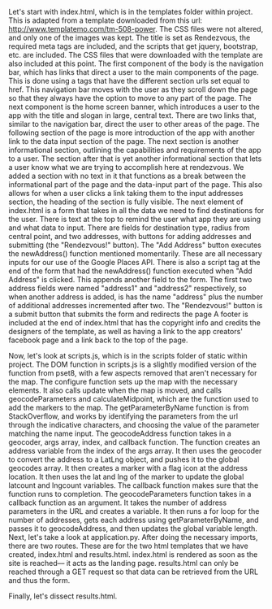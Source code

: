 Let's start with index.html, which is in the templates folder within project.
    This is adapted from a template downloaded from this url: http://www.templatemo.com/tm-508-power. The CSS files
were not altered, and only one of the images was kept. The title is set as Rendezvous, the required meta tags are
included, and the scripts that get jquery, bootstrap, etc. are included. The CSS files that were downloaded with
the template are also included at this point.
    The first component of the body is the navigation bar, which has links that direct a user to the main components
of the page. This is done using a tags that have the different section urls set equal to href. This navigation bar
moves with the user as they scroll down the page so that they always have the option to move to any part of the
page. The next component is the home screen banner, which introduces a user to the app with the title and slogan
in large, central text. There are two links that, similar to the navigation bar, direct the user to other areas of
the page. The following section of the page is more introduction of the app with another link to the data input
section of the page. The next section is another informational section, outlining the capabilities and requirements
of the app to a user. The section after that is yet another informational section that lets a user know what we are
trying to accomplish here at rendezvous. We added a section with no text in it that functions as a break between
the informational part of the page and the data-input part of the page. This also allows for when a user clicks a
link taking them to the input addresses section, the heading of the section is fully visible.
    The next element of index.html is a form that takes in all the data we need to find destinations for the user.
There is text at the top to remind the user what app they are using and what data to input. There are fields for
destination type, radius from central point, and two addresses, with buttons for adding addresses and submitting
(the "Rendezvous!" button). The "Add Address" button executes the newAddress() function mentioned momentarily.
These are all necessary inputs for our use of the Google Places API. There is also a script tag at the end of the
form that had the newAddress() function executed when "Add Address" is clicked. This appends another field to the
form. The first two address fields were named "address1" and "address2" respectively, so when another address is
added, is has the name "address" plus the number of additional addresses incremented after two. The "Rendezvous!"
button is a submit button that submits the form and redirects the page
    A footer is included at the end of index.html that has the copyright info and credits the designers of the
template, as well as having a link to the app creators' facebook page and a link back to the top of the page.

Now, let's look at scripts.js, which is in the scripts folder of static within project.
    The DOM function in scripts.js is a slightly modified version of the function from pset8, with a few aspects
removed that aren't necessary for the map.
    The configure function sets up the map with the necessary elements. It also calls update when the map is moved,
and calls geocodeParameters and calculateMidpoint, which are the function used to add the markers to the map.
    The getParameterByName function is from StackOverflow, and works by identifying the parameters from the url through
the indicative characters, and choosing the value of the parameter matching the name input.
    The geocodeAddress function takes in a geocoder, args array, index, and callback function. The function creates an
address variable from the index of the args array. It then uses the geocoder to convert the address to a LatLng
object, and pushes it to the global geocodes array. It then creates a marker with a flag icon at the address location.
It then uses the lat and lng of the marker to update the global latcount and lngcount variables. The callback function
makes sure that the function runs to completion.
    The geocodeParameters function takes in a callback function as an argument. It takes the number of address
parameters in the URL and creates a variable. It then runs a for loop for the number of addresses, gets each address
using getParameterByName, and passes it to geocodeAddress, and then updates the global variable length.
Next, let's take a look at application.py.
    After doing the necessary imports, there are two routes. These are for the two html templates that we have
created, index.html and results.html. index.html is rendered as soon as the site is reached–– it acts as the
landing page. results.html can only be reached through a GET request so that data can be retrieved from the
URL and thus the form.

Finally, let's dissect results.html.
